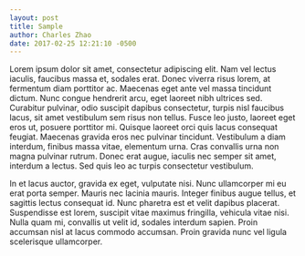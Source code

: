 ```yaml
---
layout: post
title: Sample
author: Charles Zhao
date: 2017-02-25 12:21:10 -0500
---
```



Lorem ipsum dolor sit amet, consectetur adipiscing elit. Nam vel lectus iaculis, faucibus massa et, sodales erat. Donec viverra risus lorem, at fermentum diam porttitor ac. Maecenas eget ante vel massa tincidunt dictum. Nunc congue hendrerit arcu, eget laoreet nibh ultrices sed. Curabitur pulvinar, odio suscipit dapibus consectetur, turpis nisl faucibus lacus, sit amet vestibulum sem risus non tellus. Fusce leo justo, laoreet eget eros ut, posuere porttitor mi. Quisque laoreet orci quis lacus consequat feugiat. Maecenas gravida eros nec pulvinar tincidunt. Vestibulum a diam interdum, finibus massa vitae, elementum urna. Cras convallis urna non magna pulvinar rutrum. Donec erat augue, iaculis nec semper sit amet, interdum a lectus. Sed quis leo ac turpis consectetur vestibulum.

In et lacus auctor, gravida ex eget, vulputate nisi. Nunc ullamcorper mi eu erat porta semper. Mauris nec lacinia mauris. Integer finibus augue tellus, et sagittis lectus consequat id. Nunc pharetra est et velit dapibus placerat. Suspendisse est lorem, suscipit vitae maximus fringilla, vehicula vitae nisi. Nulla quam mi, convallis ut velit id, sodales interdum sapien. Proin accumsan nisl at lacus commodo accumsan. Proin gravida nunc vel ligula scelerisque ullamcorper.
